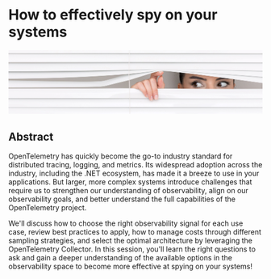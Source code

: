 # How to effectively spy on your systems

![spy](spy-banner.jpg)

## Abstract

OpenTelemetry has quickly become the go-to industry standard for distributed tracing, logging, and metrics. Its widespread adoption across the industry, including the .NET ecosystem, has made it a breeze to use in your applications. But larger, more complex systems introduce challenges that require us to strengthen our understanding of observability, align on our observability goals, and better understand the full capabilities of the OpenTelemetry project.

We'll discuss how to choose the right observability signal for each use case, review best practices to apply, how to manage costs through different sampling strategies, and select the optimal architecture by leveraging the OpenTelemetry Collector. In this session, you'll learn the right questions to ask and gain a deeper understanding of the available options in the observability space to become more effective at spying on your systems!
